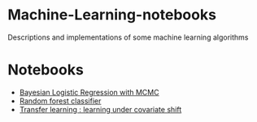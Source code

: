 # Machine-Learning-notebooks
Descriptions and implementations of some machine learning algorithms


# Notebooks 
* [Bayesian Logistic Regression with MCMC](http://nbviewer.jupyter.org/github/amber-kshz/Machine-Learning-notebooks/blob/master/notebooks/LogisticRegression_MCMC.ipynb.ipynb)
* [Random forest classifier](http://nbviewer.jupyter.org/github/amber-kshz/Machine-Learning-notebooks/blob/master/notebooks/RandomForestClassifier.ipynb)
* [Transfer learning : learning under covariate shift](http://nbviewer.jupyter.org/github/amber-kshz/Machine-Learning-notebooks/blob/master/notebooks/TL_CovShift.ipynb)
